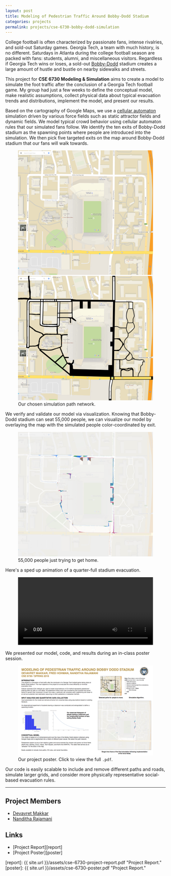 ```yaml
---
layout: post
title: Modeling of Pedestrian Traffic Around Bobby-Dodd Stadium
categories: projects
permalink: projects/cse-6730-bobby-dodd-simulation
---
```


College football is often characterized by passionate fans, intense rivalries, and sold-out Saturday games. Georgia Tech, a team with much history, is no different. Saturdays in Atlanta during the college football season are packed with fans: students, alumni, and miscellaneous visitors. Regardless if Georgia Tech wins or loses, a sold-out [Bobby-Dodd][bd] stadium creates a large amount of hustle and bustle on nearby sidewalks and streets.

This project for **CSE 6730 Modeling & Simulation** aims to create a model to simulate the foot traffic after the conclusion of a Georgia Tech football game. My group had just a few weeks to define the conceptual model, make realistic assumptions, collect physical data about typical evacuation trends and distributions, implement the model, and present our results.

Based on the cartography of Google Maps, we use a [cellular automaton][ca] simulation driven by various force fields such as static attractor fields and dynamic fields. We model typical crowd behavior using cellular automaton rules that our simulated fans follow. We identify the ten exits of Bobby-Dodd stadium as the spawning points where people are introduced into the simulation. We then pick five targeted exits on the map around Bobby-Dodd stadium that our fans will walk towards.

<figure class="l-middle">
  <div class="figure-grid">
    <img class="figure-grid-left" src="/images/projects/cse-6730-bobby-dodd-simulation/grid1.png" alt="Google Maps view of Bobby-Dodd.">
    <img class="figure-grid-right" src="/images/projects/cse-6730-bobby-dodd-simulation/grid2.png" alt="Our chosen path network.">
  </div>
  <figcaption>Our chosen simulation path network.</figcaption>
</figure>

We verify and validate our model via visualization. Knowing that Bobby-Dodd stadium can seat 55,000 people, we can visualize our model by overlaying the map with the simulated people color-coordinated by exit.

<figure>
  <img src="/images/projects/cse-6730-bobby-dodd-simulation/50000_people.png" alt="55,000 people evacuating Bobby-Dodd.">
  <figcaption>55,000 people just trying to get home.</figcaption>
</figure>

Here's a sped up animation of a quarter-full stadium evacuation. 

<figure>
  <video class="classic" width="100%" autoplay loop>
    <source src="http://zippy.gfycat.com/AdoredRapidChickadee.webm" type="video/webm">
    <source src="http://zippy.gfycat.com/AdoredRapidChickadee.mp4" type="video/mp4">
  </video>
</figure>

We presented our model, code, and results during an in-class poster session.

<figure class="l-middle">
  <a href="{{ site.url }}/assets/cse-6730-poster.pdf">
    <img src="/images/projects/cse-6730-bobby-dodd-simulation/cse-6730-poster-thumb.png" alt="Project Poster.">
  </a>
  <figcaption>Our project poster. Click to view the full <code>.pdf</code>.</figcaption>
</figure>

Our code is easily scalable to include and remove different paths and roads, simulate larger grids, and consider more physically representative social-based evacuation rules. 

***

## Project Members
* [Devavret Makkar][dev]
* [Nanditha Rajamani][nanditha]

## Links
* [Project Report][report]
* [Project Poster][poster]

[ca]: https://en.wikipedia.org/wiki/Cellular_automaton "Cellular automaton."

[report]: {{ site.url }}/assets/cse-6730-project-report.pdf "Project Report."
[poster]: {{ site.url }}/assets/cse-6730-poster.pdf "Project Report."

[dev]: https://github.com/devavret "Devavret Makkar."
[nanditha]: https://www.linkedin.com/in/nanditha-rajamani-34199a105 "Nanditha Rajamani."

[bd]: https://en.wikipedia.org/wiki/Bobby_Dodd_Stadium "Bobby-Dodd stadium."